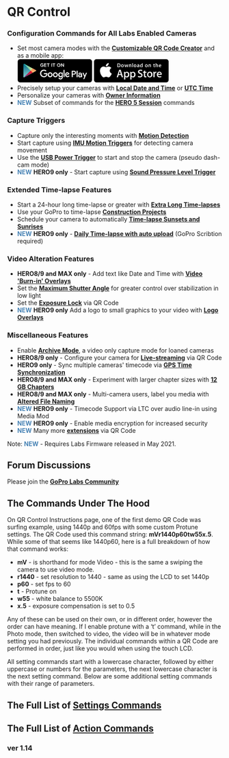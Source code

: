 # QR Control

### Configuration Commands for All Labs Enabled Cameras
* Set most camera modes with the [**Customizable QR Code Creator**](./custom)
and as a mobile app:<br>
[![google play](google-play-823.png)](https://play.google.com/store/apps/details?id=com.miscdata.qrcontrol)
[![apple app store](apple-store-823.png)](https://apps.apple.com/us/app/gopro-app/id1518134202)
* Precisely setup your cameras with [**Local Date and Time**](./precisiontime) or [**UTC Time**](./precisiontime_utc)
* Personalize your cameras with [**Owner Information**](./owner)
* <span style="color:steelblue">**NEW**</span> Subset of commands for the [**HERO 5 Session**](./session5) commands

### Capture Triggers 
* Capture only the interesting moments with [**Motion Detection**](./motion)
* Start capture using [**IMU Motion Triggers**](./imutrigger) for detecting camera movement
* Use the [**USB Power Trigger**](./usb) to start and stop the camera (pseudo dash-cam mode)
* <span style="color:steelblue">**NEW**</span> **HERO9 only** - Start capture using [**Sound Pressure Level Trigger**](./spltrigger)

### Extended Time-lapse Features
* Start a 24-hour long time-lapse or greater with [**Extra Long Time-lapses**](./longtimelapse)
* Use your GoPro to time-lapse [**Construction Projects**](./construction)
* Schedule your camera to automatically [**Time-lapse Sunsets and Sunrises**](./solartimelapse)
* <span style="color:steelblue">**NEW**</span> **HERO9 only** - [**Daily Time-lapse with auto upload**](./dailytl) (GoPro Scribtion required)

### Video Alteration Features
* **HERO8/9 and MAX only** - Add text like Date and Time with [**Video 'Burn-in' Overlays**](./overlays)
* Set the [**Maximum Shutter Angle**](./maxshut) for greater control over stabilization in low light
* Set the [**Exposure Lock**](./explock) via QR Code
* <span style="color:steelblue">**NEW**</span> **HERO9 only** Add a logo to small graphics to your video with [**Logo Overlays**](./logo)

### Miscellaneous Features
* Enable [**Archive Mode**](./archive), a video only capture mode for loaned cameras 
* **HERO8/9 only** - Configure your camera for [**Live-streaming**](./rtmp) via QR Code
* **HERO9 only** - Sync multiple cameras' timecode via [**GPS Time Synchronization**](./gpssync)
* **HERO8/9 and MAX only** - Experiment with larger chapter sizes with [**12 GB Chapters**](./chapters)
* **HERO8/9 and MAX only** - Multi-camera users, label you media with [**Altered File Naming**](./basename)
* <span style="color:steelblue">**NEW**</span> **HERO9 only** - Timecode Support via LTC over audio line-in using Media Mod 
* <span style="color:steelblue">**NEW**</span> **HERO9 only** - Enable media encryption for increased security
* <span style="color:steelblue">**NEW**</span> Many more [**extensions**](./extensions) via QR Code

Note: <span style="color:steelblue">**NEW**</span> - Requires Labs Firmware released in May 2021.

## Forum Discussions 

Please join the [**GoPro Labs Community**](https://community.gopro.com/t5/GoPro-Labs/bd-p/GoProLabs)

## The Commands Under The Hood 

On QR Control Instructions page, one of the first demo QR Code was surfing example, using 1440p and 60fps with some custom Protune settings. The QR Code used this command string: **mVr1440p60tw55x.5**. While some of that seems like 1440p60, here is a full breakdown of how that command works:

* **mV** - is shorthand for mode Video - this is the same a swiping the camera to use video mode.
* **r1440** - set resolution to 1440 - same as using the LCD to set 1440p
* **p60** - set fps to 60 
* **t** - Protune on
* **w55** - white balance to 5500K
* **x.5** - exposure compensation is set to 0.5
  
Any of these can be used on their own, or in different order, however the order can have meaning.  If I enable protune with a ‘t’ command, while in the Photo mode, then switched to video, the video will be in whatever mode setting you had previously. The individual commands within a QR Code are performed in order, just like you would when using the touch LCD.

All setting commands start with a lowercase character, followed by either uppercase or numbers for the parameters, the next lowercase character is the next setting command. Below are some additional setting commands with their range of parameters.

## The Full List of [**Settings Commands**](./settings)

## The Full List of [**Action Commands**](./actions)


### ver 1.14
